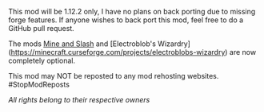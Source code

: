 This mod will be 1.12.2 only, I have no plans on back porting due to missing forge features. If anyone wishes to back port this mod, feel free to do a GitHub pull request. 

The mods [Mine and Slash](https://minecraft.curseforge.com/projects/mine-and-slash-reloaded) and [Electroblob's Wizardry] (https://minecraft.curseforge.com/projects/electroblobs-wizardry) are now completely optional.

This mod may NOT be reposted to any mod rehosting websites. #StopModReposts  

*All rights belong to their respective owners*